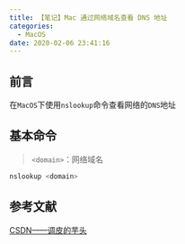 ```yaml
---
title: 【笔记】Mac 通过网络域名查看 DNS 地址
categories:
  - MacOS
date: 2020-02-06 23:41:16
---
```


## 前言

在`MacOS`下使用`nslookup`命令查看网络的`DNS`地址

<!-- more -->

## 基本命令

> `<domain>`：网络域名

``` sh
nslookup <domain>
```

## 参考文献

[CSDN——调皮的芋头](https://blog.csdn.net/hw1287789687/article/details/51842171/)

